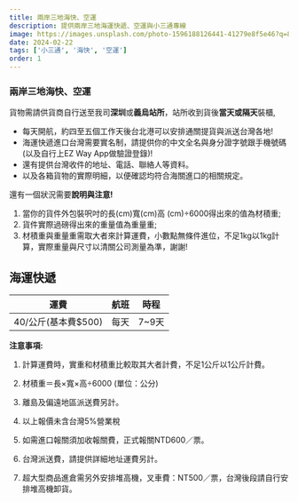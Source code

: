 ```yaml
---
title: 兩岸三地海快、空運
description: 提供兩岸三地海運快遞、空運與小三通專線
image: https://images.unsplash.com/photo-1596188126441-41279e8f5e46?q=80&w=1920&auto=format&fit=crop&ixlib=rb-4.0.3&ixid=M3wxMjA3fDB8MHxwaG90by1wYWdlfHx8fGVufDB8fHx8fA%3D%3D
date: 2024-02-22
tags: ['小三通', '海快', '空運']
order: 1
---
```


### 兩岸三地海快、空運

貨物需請供貨商自行送至我司**深圳**或**義烏站所**，站所收到貨後**當天或隔天**裝櫃,

- 每天開航，約四至五個工作天後台北港可以安排通關提貨與派送台灣各地!
- 海運快遞進口台灣需要實名制，請提供你的中文全名與身分證字號跟手機號碼(以及自行上EZ Way App做驗證登錄)!
- 還有提供台灣收件的地址、電話、聯絡人等資料。
- 以及各箱貨物的實際明細，以便確認均符合海關進口的相關規定。

還有一個狀況需要**說明與注意!**

1. 當你的貨件外包裝呎吋的⻑(cm)寬(cm)高 (cm)÷6000得出來的值為材積重;
2. 貨件實際過磅得出來的重量值為重量重;
3. 材積重與重量重需取大者來計算運費，小數點無條件進位，不足1kg以1kg計算，實際重量與尺寸以清關公司測量為準，謝謝!

## 海運快遞

| 運費 | 航班 | 時程 |
|------|------|------|
| 40/公斤(基本費$500) | 每天 | 7~9天 |

**注意事項:**

1. 計算運費時，實重和材積重比較取其大者計費，不足1公斤以1公斤計費。

2. 材積重＝長×寬×高÷6000 (單位：公分)

3. 離島及偏遠地區派送費另計。

4. 以上報價未含台灣5%營業稅

5. 如需進口報關須加收報關費，正式報關NTD600／票。

6. 台灣派送費，請提供詳細地址運費另計。

7. 超大型商品進倉需另外安排堆高機，叉車費：NT500／票，台灣後段請自行安排堆高機卸貨。
